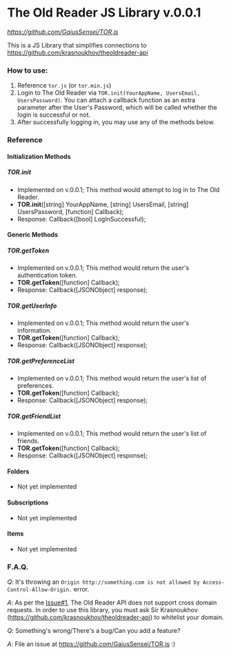 # The Old Reader JS Library v.0.0.1
_https://github.com/GaiusSensei/TOR.js_

This is a JS Library that simplifies connections to https://github.com/krasnoukhov/theoldreader-api

### How to use:

1. Reference `tor.js` (or `tor.min.js`)
2. Login to The Old Reader via `TOR.init(YourAppName, UsersEmail, UsersPassword)`. You can attach a callback function as an extra parameter after the User's Password, which will be called whether the login is successful or not.
3. After successfully logging in, you may use any of the methods below.

### Reference

#### Initialization Methods
##### TOR.init
* Implemented on v.0.0.1; This method would attempt to log in to The Old Reader.
* **TOR.init**([string] YourAppName, [string] UsersEmail, [string] UsersPassword, [function] Callback);
* Response: Callback([bool] LogInSuccessful); 

#### Generic Methods
##### TOR.getToken
* Implemented on v.0.0.1; This method would return the user's authentication token.
* **TOR.getToken**([function] Callback);
* Response: Callback([JSONObject] response); 

##### TOR.getUserInfo
* Implemented on v.0.0.1; This method would return the user's information.
* **TOR.getToken**([function] Callback);
* Response: Callback([JSONObject] response); 

##### TOR.getPreferenceList
* Implemented on v.0.0.1; This method would return the user's list of preferences.
* **TOR.getToken**([function] Callback);
* Response: Callback([JSONObject] response); 

##### TOR.getFriendList
* Implemented on v.0.0.1; This method would return the user's list of friends.
* **TOR.getToken**([function] Callback);
* Response: Callback([JSONObject] response); 

#### Folders
* Not yet implemented

#### Subscriptions
* Not yet implemented

#### Items
* Not yet implemented

### F.A.Q.

*Q*: It's throwing an `Origin http://something.com is not allowed by Access-Control-Allow-Origin.` error.

*A*: As per the [Issue#1](https://github.com/krasnoukhov/theoldreader-api/issues/1), The Old Reader API does not support cross domain requests. In order to use this library, you must ask Sir Krasnoukhov (https://github.com/krasnoukhov/theoldreader-api) to whitelist your domain.

*Q*: Something's wrong/There's a bug/Can you add a feature?

*A*: File an issue at https://github.com/GaiusSensei/TOR.js :)